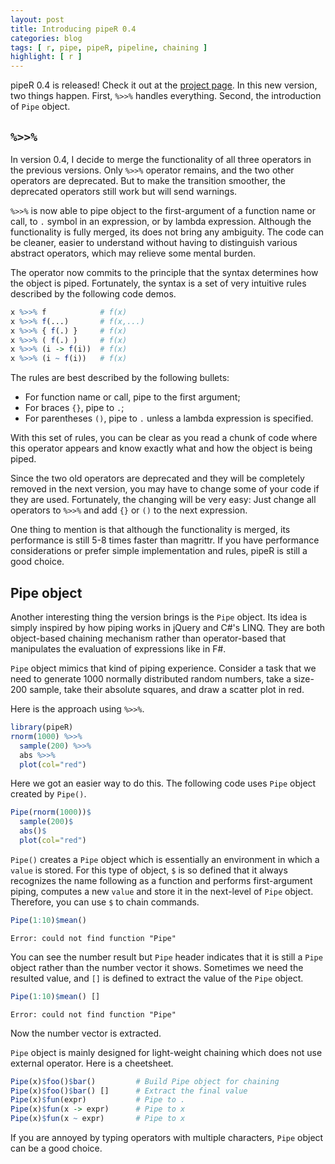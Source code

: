 ```yaml
---
layout: post
title: Introducing pipeR 0.4
categories: blog
tags: [ r, pipe, pipeR, pipeline, chaining ]
highlight: [ r ]
---
```




pipeR 0.4 is released! Check it out at the [project page](http://renkun.me/pipeR/). In this new version, two things happen. First, `%>>%` handles everything. Second, the introduction of `Pipe` object.

## `%>>%`

In version 0.4, I decide to merge the functionality of all three operators in the previous versions. Only `%>>%` operator remains, and the two other operators are deprecated. But to make the transition smoother, the deprecated operators still work but will send warnings. 

`%>>%` is now able to pipe object to the first-argument of a function name or call, to `.` symbol in an expression, or by lambda expression. Although the functionality is fully merged, its does not bring any ambiguity. The code can be cleaner, easier to understand without having to distinguish various abstract operators, which may relieve some mental burden.

The operator now commits to the principle that the syntax determines how the object is piped. Fortunately, the syntax is a set of very intuitive rules described by the following code demos.

```r
x %>>% f            # f(x)
x %>>% f(...)       # f(x,...)
x %>>% { f(.) }     # f(x)
x %>>% ( f(.) )     # f(x)
x %>>% (i -> f(i))  # f(x)
x %>>% (i ~ f(i))   # f(x)
```

The rules are best described by the following bullets:

- For function name or call, pipe to the first argument;
- For braces `{}`, pipe to `.`;
- For parentheses `()`, pipe to `.` unless a lambda expression is specified.

With this set of rules, you can be clear as you read a chunk of code where this operator appears and know exactly what and how the object is being piped.

Since the two old operators are deprecated and they will be completely removed in the next version, you may have to change some of your code if they are used. Fortunately, the changing will be very easy: Just change all operators to `%>>%` and add `{}` or `()` to the next expression.

One thing to mention is that although the functionality is merged, its performance is still 5-8 times faster than magrittr. If you have performance considerations or prefer simple implementation and rules, pipeR is still a good choice.

## Pipe object

Another interesting thing the version brings is the `Pipe` object. Its idea is simply inspired by how piping works in jQuery and C#'s LINQ. They are both object-based chaining mechanism rather than operator-based that manipulates the evaluation of expressions like in F#.

`Pipe` object mimics that kind of piping experience. Consider a task that we need to generate 1000 normally distributed random numbers, take a size-200 sample, take their absolute squares, and draw a scatter plot in red.

Here is the approach using `%>>%`.

```r
library(pipeR)
rnorm(1000) %>>%
  sample(200) %>>%
  abs %>>%
  plot(col="red")
```

Here we got an easier way to do this. The following code uses `Pipe` object created by `Pipe()`.

```r
Pipe(rnorm(1000))$
  sample(200)$
  abs()$
  plot(col="red")
```

`Pipe()` creates a `Pipe` object which is essentially an environment in which a `value` is stored. For this type of object, `$` is so defined that it always recognizes the name following as a function and performs first-argument piping, computes a new `value` and store it in the next-level of `Pipe` object. Therefore, you can use `$` to chain commands.


```r
Pipe(1:10)$mean()
```

```
Error: could not find function "Pipe"
```

You can see the number result but `Pipe` header indicates that it is still a `Pipe` object rather than the number vector it shows. Sometimes we need the resulted value, and `[]` is defined to extract the value of the `Pipe` object.


```r
Pipe(1:10)$mean() []
```

```
Error: could not find function "Pipe"
```

Now the number vector is extracted.

`Pipe` object is mainly designed for light-weight chaining which does not use external operator. Here is a cheetsheet.

```r
Pipe(x)$foo()$bar()         # Build Pipe object for chaining
Pipe(x)$foo()$bar() []      # Extract the final value
Pipe(x)$fun(expr)           # Pipe to .
Pipe(x)$fun(x -> expr)      # Pipe to x
Pipe(x)$fun(x ~ expr)       # Pipe to x
```

If you are annoyed by typing operators with multiple characters, `Pipe` object can be a good choice.
